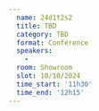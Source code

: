```yaml
---
  name: 24d1t2s2
  title: TBD
  category: TBD
  format: Conférence
  speakers: 
    - 
  room: Showroom
  slot: 10/10/2024
  time_start: '11h30'
  time_end: '12h15'
---
```

